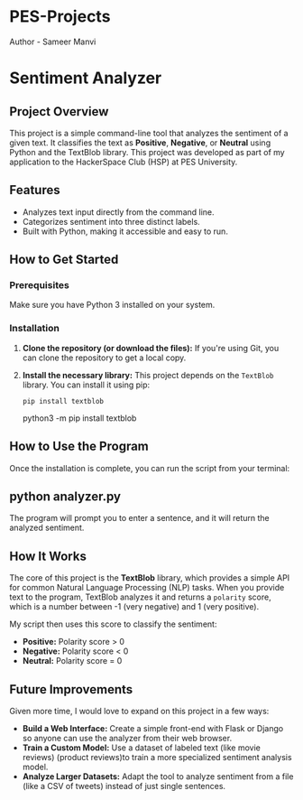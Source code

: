 # PES-Projects
Author - Sameer Manvi
# Sentiment Analyzer

## Project Overview
This project is a simple command-line tool that analyzes the sentiment of a given text. It classifies the text as **Positive**, **Negative**, or **Neutral** using Python and the TextBlob library. This project was developed as part of my application to the HackerSpace Club (HSP) at PES University.

## Features
*   Analyzes text input directly from the command line.
*   Categorizes sentiment into three distinct labels.
*   Built with Python, making it accessible and easy to run.

## How to Get Started

### Prerequisites
Make sure you have Python 3 installed on your system.

### Installation
1.  **Clone the repository (or download the files):**
    If you're using Git, you can clone the repository to get a local copy.

2.  **Install the necessary library:**
    This project depends on the `TextBlob` library. You can install it using pip:
    ```
    pip install textblob
    ```
    python3 -m pip install textblob

## How to Use the Program
Once the installation is complete, you can run the script from your terminal:

## python analyzer.py
The program will prompt you to enter a sentence, and it will return the analyzed sentiment.

## How It Works
The core of this project is the **TextBlob** library, which provides a simple API for common Natural Language Processing (NLP) tasks. When you provide text to the program, TextBlob analyzes it and returns a `polarity` score, which is a number between -1 (very negative) and 1 (very positive).

My script then uses this score to classify the sentiment:
*   **Positive:** Polarity score > 0
*   **Negative:** Polarity score < 0
*   **Neutral:** Polarity score = 0

## Future Improvements
Given more time, I would love to expand on this project in a few ways:
*   **Build a Web Interface:** Create a simple front-end with Flask or Django so anyone can use the analyzer from their web browser.
*   **Train a Custom Model:** Use a dataset of labeled text (like movie reviews) (product reviews)to train a more specialized sentiment analysis model.
*   **Analyze Larger Datasets:** Adapt the tool to analyze sentiment from a file (like a CSV of tweets) instead of just single sentences.
